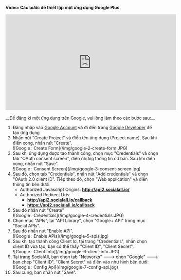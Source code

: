 __Video: Các bước để thiết lập một ứng dụng Google Plus__

<iframe width="560" height="315" src="https://www.youtube.com/embed/-1DBoagbWlE" frameborder="0" allowfullscreen></iframe>
<br /><br />
__Để đăng kí một ứng dụng trên Google, vui lòng làm theo các bước sau:__

1. Đăng nhập vào [Google Account](https://accounts.google.com/) và đi đến trang [Google Developer](https://console.developers.google.com/) để tạo ứng dụng
2. Nhấn nút "Create Project" và điền tên ứng dụng (Project name). Sau khi điền xong, nhấn nút "Create".
    <div class="soclall-br"></div>
    ![Google : Create Form](/img/google-2-create-form.JPG)
    <div class="soclall-br"></div>
3. Sau khi ứng dụng được tạo thành công, chọn mục "Credentials" và chọn tab "OAuth consent screen", điền những thông tin cơ bản. Sau khi điền xong, nhấn nút "Save".
    <div class="soclall-br"></div>
    ![Google : Consent Screen](/img/google-3-consent-screen.jpg)
    <div class="soclall-br"></div>
4. Sau đó, chọn tab "Credentials", nhấn nút "Add credentials" và chọn "OAuth 2.0 client ID". Tiếp theo đó, chọn "Web application" và điền thông tin bên dưới:
    * Authorized Javascript Origins: __http://api2.socialall.io/__
    * Authorized Redirect Uris: 
        - __http://api2.socialall.io/callback__
        - __https://api2.socialall.io/callback__
5. Sau đó nhấn nút "Create"
    <div class="soclall-br"></div>
    ![Google : Credentials](/img/google-4-credentials.JPG)
    <div class="soclall-br"></div>
6. Chọn mục "APIs", tại "API Library", chọn "Google+ API" trong mục "Social APIs".
7. Sau đó nhấn nút "Enable API".
    <div class="soclall-br"></div>
    ![Google : Enable APIs](/img/google-5-apis.jpg)
    <div class="soclall-br"></div>
8. Sau khi tạo thành công Client Id, tại trang "Credentials", nhấn chọn client ID vừa tạo, bạn có thể thấy "Client ID", "Client Secret".
    <div class="soclall-br"></div>
    ![Google : Client Info](/img/google-6-client-info.JPG)
    <div class="soclall-br"></div>
9. Tại trang SocialAll, bạn chọn tab "Networks" ---> chọn "Google" ---> bạn chép "Client ID", "Client Secret" và điền vào như hình bên dưới:
    <div class="soclall-br"></div>
    ![Google : Config Api](/img/google-7-config-api.jpg)
    <div class="soclall-br"></div>
10. Sau cùng, bạn nhấn nút "Save".